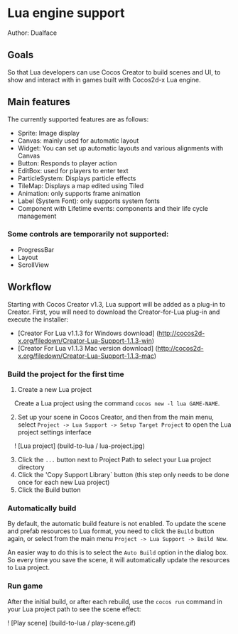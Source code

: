# Lua engine support

Author: Dualface

## Goals

So that Lua developers can use Cocos Creator to build scenes and UI, to show and interact with in games built with Cocos2d-x Lua engine.

## Main features

The currently supported features are as follows:

- Sprite: Image display
- Canvas: mainly used for automatic layout
- Widget: You can set up automatic layouts and various alignments with Canvas
- Button: Responds to player action
- EditBox: used for players to enter text
- ParticleSystem: Displays particle effects
- TileMap: Displays a map edited using Tiled
- Animation: only supports frame animation
- Label (System Font): only supports system fonts
- Component with Lifetime events: components and their life cycle management

### Some controls are temporarily not supported:

- ProgressBar
- Layout
- ScrollView


## Workflow

Starting with Cocos Creator v1.3, Lua support will be added as a plug-in to Creator. First, you will need to download the Creator-for-Lua plug-in and execute the installer:

- [Creator For Lua v1.1.3 for Windows download] (http://cocos2d-x.org/filedown/Creator-Lua-Support-1.1.3-win)
- [Creator For Lua v1.1.3 Mac version download] (http://cocos2d-x.org/filedown/Creator-Lua-Support-1.1.3-mac)

### Build the project for the first time

1. Create a new Lua project

    Create a Lua project using the command `cocos new -l lua GAME-NAME`.

2. Set up your scene in Cocos Creator, and then from the main menu, select `Project -> Lua Support -> Setup Target Project` to open the Lua project settings interface

    ! [Lua project] (build-to-lua / lua-project.jpg)

3. Click the `...` button next to Project Path to select your Lua project directory
4. Click the 'Copy Support Library` button (this step only needs to be done once for each new Lua project)
5. Click the Build button


### Automatically build

By default, the automatic build feature is not enabled. To update the scene and prefab resources to Lua format, you need to click the `Build` button again, or select from the main menu `Project -> Lua Support -> Build Now`.

An easier way to do this is to select the `Auto Build` option in the dialog box. So every time you save the scene, it will automatically update the resources to Lua project.

### Run game

After the initial build, or after each rebuild, use the `cocos run` command in your Lua project path to see the scene effect:

! [Play scene] (build-to-lua / play-scene.gif)